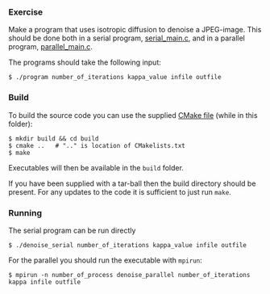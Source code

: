 ### Exercise
Make a program that uses isotropic diffusion to denoise a JPEG-image. This should be
done both in a serial program, [serial_main.c](serial/serial_main.c), and in a parallel
program, [parallel_main.c](parallel/parallel_main.c). 

The programs should take the following input:

```
$ ./program number_of_iterations kappa_value infile outfile
```

### Build
To build the source code you can use the supplied [CMake file](CMakeLists.txt) (while in this folder):

```
$ mkdir build && cd build
$ cmake ..   # ".." is location of CMakelists.txt
$ make
```

Executables will then be available in the `build` folder.

If you have been supplied with a tar-ball then the build directory should be present. For any updates to the code
it is sufficient to just run `make`. 

### Running
The serial program can be run directly 

```
$ ./denoise_serial number_of_iterations kappa_value infile outfile
```

For the parallel you should run the executable with `mpirun`:

```
$ mpirun -n number_of_process denoise_parallel number_of_iterations kappa infile outfile
```

